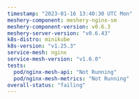 ```yaml
---
timestamp: "2023-01-16 13:40:30 UTC Mon"
meshery-component: meshery-nginx-sm
meshery-component-version: v0.6.3
meshery-server-version: "v0.6.43"
k8s-distro: minikube
k8s-version: "v1.25.3"
service-mesh: nginx
service-mesh-version: "v1.6.0"
tests:
  pod/nginx-mesh-api: "Not Running"
  pod/nginx-mesh-metrics: "Not Running"
overall-status: "failing"
---
```

